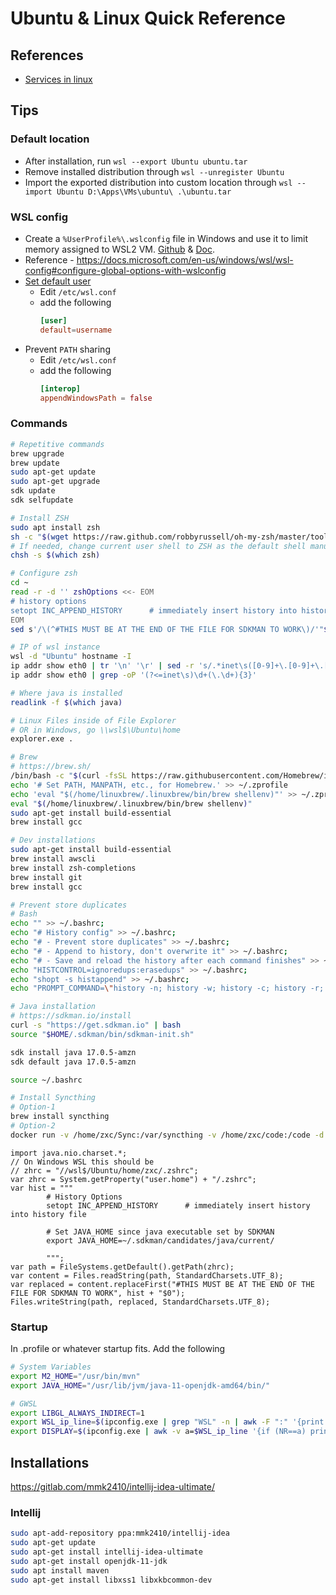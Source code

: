 # Ubuntu & Linux Quick Reference

## References

- [Services in linux](https://www.linuxfordevices.com/tutorials/linux/start-stop-restart-services-linux)

## Tips

### Default location

- After installation, run `wsl --export Ubuntu ubuntu.tar`
- Remove installed distribution through `wsl --unregister Ubuntu`
- Import the exported distribution into custom location through `wsl --import Ubuntu D:\Apps\VMs\ubuntu\ .\ubuntu.tar`

### WSL config

- Create  a  `%UserProfile%\.wslconfig` file in Windows and use it to limit memory assigned to WSL2 VM. [Github](https://github.com/microsoft/WSL/issues/4166#issuecomment-526725261) & [Doc](https://docs.microsoft.com/en-us/windows/wsl/release-notes#build-18945).
- Reference - https://docs.microsoft.com/en-us/windows/wsl/wsl-config#configure-global-options-with-wslconfig
- [Set default user](https://superuser.com/questions/1566022/how-to-set-default-user-for-manually-installed-wsl-distro/1627461#1627461)
    - Edit `/etc/wsl.conf`
    - add the following
        ```conf
        [user]
        default=username
        ```
- Prevent `PATH` sharing
  - Edit `/etc/wsl.conf`
  - add the following
      ```conf
      [interop]
      appendWindowsPath = false
      ```

### Commands

```sh
# Repetitive commands
brew upgrade
brew update
sudo apt-get update
sudo apt-get upgrade
sdk update
sdk selfupdate

# Install ZSH
sudo apt install zsh
sh -c "$(wget https://raw.github.com/robbyrussell/oh-my-zsh/master/tools/install.sh -O -)"
# If needed, change current user shell to ZSH as the default shell manually
chsh -s $(which zsh)

# Configure zsh
cd ~
read -r -d '' zshOptions <<- EOM
# history options
setopt INC_APPEND_HISTORY      # immediately insert history into history file
EOM
sed s'/\(^#THIS MUST BE AT THE END OF THE FILE FOR SDKMAN TO WORK\)/'"${zshOptions}"'\n\n\1/' -i 

# IP of wsl instance
wsl -d "Ubuntu" hostname -I
ip addr show eth0 | tr '\n' '\r' | sed -r 's/.*inet\s([0-9]+\.[0-9]+\.[0-9]+\.[0-9]+\/[0-9]+).*/\1\n/'
ip addr show eth0 | grep -oP '(?<=inet\s)\d+(\.\d+){3}'

# Where java is installed
readlink -f $(which java)

# Linux Files inside of File Explorer
# OR in Windows, go \\wsl$\Ubuntu\home
explorer.exe .

# Brew
# https://brew.sh/
/bin/bash -c "$(curl -fsSL https://raw.githubusercontent.com/Homebrew/install/HEAD/install.sh)"
echo '# Set PATH, MANPATH, etc., for Homebrew.' >> ~/.zprofile
echo 'eval "$(/home/linuxbrew/.linuxbrew/bin/brew shellenv)"' >> ~/.zprofile
eval "$(/home/linuxbrew/.linuxbrew/bin/brew shellenv)"
sudo apt-get install build-essential
brew install gcc

# Dev installations
sudo apt-get install build-essential
brew install awscli
brew install zsh-completions
brew install git
brew install gcc

# Prevent store duplicates
# Bash
echo "" >> ~/.bashrc;
echo "# History config" >> ~/.bashrc;
echo "# - Prevent store duplicates" >> ~/.bashrc;
echo "# - Append to history, don't overwrite it" >> ~/.bashrc;
echo "# - Save and reload the history after each command finishes" >> ~/.bashrc;
echo "HISTCONTROL=ignoredups:erasedups" >> ~/.bashrc;
echo "shopt -s histappend" >> ~/.bashrc;
echo "PROMPT_COMMAND=\"history -n; history -w; history -c; history -r; \$PROMPT_COMMAND\"" >> ~/.bashrc;

# Java installation
# https://sdkman.io/install
curl -s "https://get.sdkman.io" | bash
source "$HOME/.sdkman/bin/sdkman-init.sh"

sdk install java 17.0.5-amzn
sdk default java 17.0.5-amzn

source ~/.bashrc

# Install Syncthing
# Option-1
brew install syncthing
# Option-2
docker run -v /home/zxc/Sync:/var/syncthing -v /home/zxc/code:/code -d --name=syncthing-wsl --network=cnetwork -p 8384:8384 -p 22000:22000/tcp -p 22000:22000/udp -p 21027:21027/udp --hostname=syncthing-wsl syncthing/syncthing:latest
```

```jshelllanguage
import java.nio.charset.*;
// On Windows WSL this should be
// zhrc = "//wsl$/Ubuntu/home/zxc/.zshrc";
var zhrc = System.getProperty("user.home") + "/.zshrc";
var hist = """
        # History Options
        setopt INC_APPEND_HISTORY      # immediately insert history into history file
        
        # Set JAVA_HOME since java executable set by SDKMAN
        export JAVA_HOME=~/.sdkman/candidates/java/current/
        
        """;
var path = FileSystems.getDefault().getPath(zhrc);
var content = Files.readString(path, StandardCharsets.UTF_8);
var replaced = content.replaceFirst("#THIS MUST BE AT THE END OF THE FILE FOR SDKMAN TO WORK", hist + "$0");
Files.writeString(path, replaced, StandardCharsets.UTF_8);
```

### Startup

In .profile or whatever startup fits. Add the following

```bash
# System Variables
export M2_HOME="/usr/bin/mvn"
export JAVA_HOME="/usr/lib/jvm/java-11-openjdk-amd64/bin/"

# GWSL
export LIBGL_ALWAYS_INDIRECT=1
export WSL_ip_line=$(ipconfig.exe | grep "WSL" -n | awk -F ":" '{print $1+4}')
export DISPLAY=$(ipconfig.exe | awk -v a=$WSL_ip_line '{if (NR==a) print $NF":0.0"}' | tr -d "\r")
```

## Installations

https://gitlab.com/mmk2410/intellij-idea-ultimate/

### Intellij

```bash
sudo apt-add-repository ppa:mmk2410/intellij-idea
sudo apt-get update
sudo apt-get install intellij-idea-ultimate
sudo apt-get install openjdk-11-jdk
sudo apt install maven
sudo apt-get install libxss1 libxkbcommon-dev
```